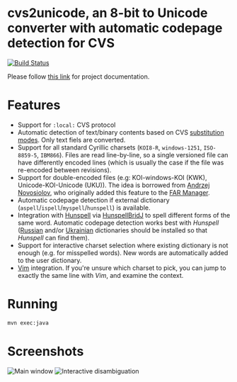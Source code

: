 cvs2unicode, an 8-bit to Unicode converter with automatic codepage detection for CVS
====================================================================================
[![Build Status](https://api.travis-ci.org/unix-junkie/cvs2unicode.png?branch=master)](https://travis-ci.org/unix-junkie/cvs2unicode)

Please follow [this link](http://unix-junkie.github.io/cvs2unicode/) for project documentation.

# Features

 * Support for `:local:` CVS protocol
 * Automatic detection of text/binary contents based on CVS [substitution modes](http://web.mit.edu/gnu/doc/html/cvs_17.html#SEC77). Only text fiels are converted.
 * Support for all standard Cyrillic charsets (`KOI8-R`, `windows-1251`, `ISO-8859-5`, `IBM866`). Files are read line-by-line, so a single versioned file can have differently encoded lines (which is usually the case if the file was re-encoded between revisions).
 * Support for double-encoded files (e.g: KOI-windows-KOI (KWK), Unicode-KOI-Unicode (UKU)). The idea is borrowed from [Andrzej Novosiolov](mailto:andrzej@ukrnet.net), who originally added this feature to the [FAR Manager](https://farmanager.googlecode.com/svn/tags/before_3.0_split/addons/Tables/Cyrillic/E-Mail%20Double%20Conversion/readme.txt). 
 * Automatic codepage detection if external dictionary (`aspell`/`ispell`/`myspell`/`hunspell`) is available.
 * Integration with [Hunspell](http://hunspell.sourceforge.net/) via [HunspellBridJ](https://github.com/thomas-joiner/HunspellBridJ) to spell different forms of the same word. Automatic codepage detection works best with *Hunspell* ([Russian](http://code.google.com/p/hunspell-ru/) and/or [Ukrainian](http://sourceforge.net/projects/ispell-uk/) dictionaries should be installed so that *Hunspell* can find them).
 * Support for interactive charset selection where existing dictionary is not enough (e.g. for misspelled words). New words are automatically added to the user dictionary.
 * [Vim](http://www.vim.org/) integration. If you're unsure which charset to pick, you can jump to exactly the same line with *Vim*, and examine the context.

# Running

```bash
mvn exec:java
```

# Screenshots

![Main window](http://unix-junkie.github.io/cvs2unicode/images/cvs2unicode-linux.png "Main window")
![Interactive disambiguation](http://unix-junkie.github.io/cvs2unicode/images/cvs2unicode.png "Interactive disambiguation")
